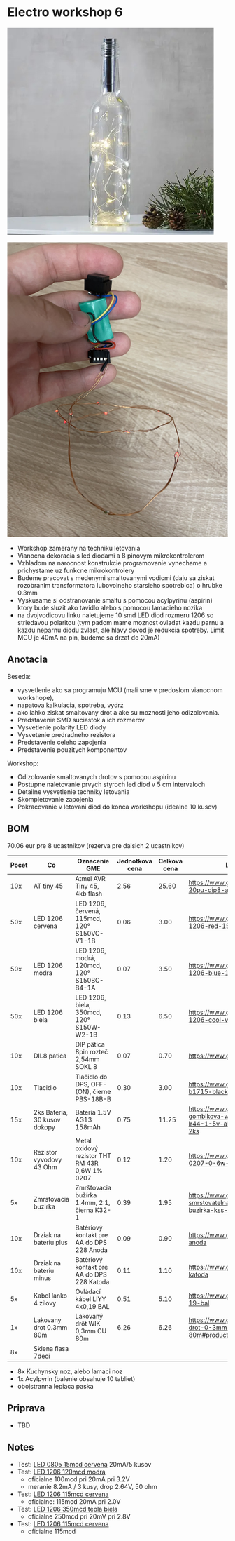# Electro workshop 6

![preview](preview.jpg)

![preview](preview2.jpg)

- Workshop zamerany na techniku letovania
- Vianocna dekoracia s led diodami a 8 pinovym mikrokontrolerom
- Vzhladom na narocnost konstrukcie programovanie vynechame a prichystame uz funkcne mikrokontrolery
- Budeme pracovat s medenymi smaltovanymi vodicmi (daju sa ziskat rozobranim transformatora lubovolneho starsieho spotrebica) o hrubke 0.3mm
- Vyskusame si odstranovanie smaltu s pomocou acylpyrinu (aspirin) ktory bude sluzit ako tavidlo alebo s pomocou lamacieho nozika
- na dvojvodicovu linku naletujeme 10 smd LED diod rozmeru 1206 so striedavou polaritou (tym padom mame moznost ovladat kazdu parnu a kazdu neparnu diodu zvlast, ale hlavy dovod je redukcia spotreby. Limit MCU je 40mA na pin, budeme sa drzat do 20mA)

## Anotacia

Beseda:
- vysvetlenie ako sa programuju MCU (mali sme v predoslom vianocnom workshope), 
- napatova kalkulacia, spotreba, vydrz
- ako lahko ziskat smaltovany drot a ake su moznosti jeho odizolovania.
- Predstavenie SMD suciastok a ich rozmerov
- Vysvetlenie polarity LED diody
- Vysvetenie predradneho rezistora
- Predstavenie celeho zapojenia
- Predstavenie pouzitych komponentov

Workshop:
- Odizolovanie smaltovanych drotov s pomocou aspirinu
- Postupne naletovanie prvych styroch led diod v 5 cm intervaloch
- Detailne vysvetlenie techniky letovania
- Skompletovanie zapojenia
- Pokracovanie v letovani diod do konca workshopu (idealne 10 kusov)

## BOM

70.06 eur pre 8 ucastnikov (rezerva pre dalsich 2 ucastnikov)

| Pocet | Co                            | Oznacenie GME                                 | Jednotkova cena | Celkova cena | Linka         |
|-------|-------------------------------|-----------------------------------------------|-----------------|--------------|---------------|
| 10x   | AT tiny 45                    | Atmel AVR Tiny 45, 4kb flash                  | 2.56            | 25.60        | https://www.gme.sk/attiny45-20pu-dip8-atmel |
| 50x   | LED 1206 cervena              | LED 1206, červená, 115mcd, 120° S150VC-V1-1B | 0.06 | 3.00 | https://www.gme.sk/led-1206-red-150-120 |
| 50x   | LED 1206 modra                | LED 1206, modrá, 120mcd, 120° S150BC-B4-1A | 0.07 | 3.50 | https://www.gme.sk/led-1206-blue-120-120 |
| 50x   | LED 1206 biela                | LED 1206, biela, 350mcd, 120° S150W-W2-1B | 0.13 | 6.50 | https://www.gme.sk/led-1206-cool-white-350-120 |
| 10x   | DIL8 patica                   | DIP pätica 8pin rozteč 2,54mm SOKL 8          | 0.07            | 0.70         | https://www.gme.sk/sokl-8 |
| 10x   | Tlacidlo                      | Tlačidlo do DPS, OFF-(ON), čierne PBS-18B-B   | 0.30            | 3.00         | https://www.gme.sk/p-b1715-black |
| 15x   | 2ks Bateria, 30 kusov dokopy  | Bateria 1.5V AG13 158mAh                      | 0.75            | 11.25        | https://www.gme.sk/baterie-gombikova-westinghouse-lr44-1-5v-alkalicka-blister-2ks |
| 10x   | Rezistor vyvodovy 43 Ohm      | Metal oxidový rezistor THT RM 43R 0,6W 1% 0207 | 0.12           | 1.20         | https://www.gme.sk/rm-43r-0207-0-6w-1 |
| 5x    | Zmrstovacia buzirka           | Zmršťovacia bužírka 1.4mm, 2:1, čierna K32-1  | 0.39            | 1.95         | https://www.gme.sk/teplem-smrstovatelna-trubickova-buzirka-kss-f0927f-1 |
| 10x   | Drziak na bateriu plus        | Batériový kontakt pre AA do DPS 228 Anoda     | 0.09            | 0.90         | https://www.gme.sk/228-anoda |
| 10x   | Drziak na bateriu minus       | Batériový kontakt pre AA do DPS 228 Katoda    | 0.11            | 1.10         | https://www.gme.sk/228-katoda |
| 5x    | Kabel lanko 4 zilovy          | Ovládací kábel LIYY 4x0,19 BAL                | 0.51            | 5.10         | https://www.gme.sk/liyy-4x0-19-bal |
| 1x    | Lakovany drot 0.3mm 80m       | Lakovaný drôt WIK 0,3mm CU 80m                | 6.26            | 6.26         | https://www.gme.sk/lakovany-drot-0-3mm-cu-80m#product-detail |
| 8x    | Sklena flasa 7deci            |                                               |                 |              | |

- 8x Kuchynsky noz, alebo lamaci noz
- 1x Acylpyrin (balenie obsahuje 10 tabliet)
- obojstranna lepiaca paska

## Priprava
- TBD

## Notes
- Test: [LED 0805 15mcd cervena](https://www.gme.sk/led-0805-cervena-15mcd-120-kpt-2012ec) 20mA/5 kusov
- Test: [LED 1206 120mcd modra](https://www.gme.sk/led-1206-blue-120-120) 
  - oficialne 100mcd pri 20mA pri 3.2V
  - meranie 8.2mA / 3 kusy, drop 2.64V, 50 ohm
- Test: [LED 1206 115mcd cervena](https://www.gme.sk/led-1206-red-150-120)
  - oficialne: 115mcd 20mA pri 2.0V
- Test: [LED 1206 350mcd tepla biela](https://www.gme.sk/led-1206-cool-white-350-120)
  - oficialne 250mcd pri 20mV pri 2.8V
- Test: [LED 1206 115mcd cervena](https://www.gme.sk/led-1206-red-150-120)
  - oficialne 115mcd

